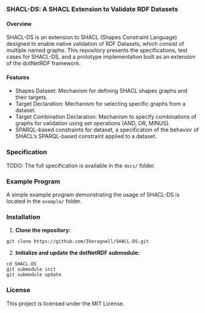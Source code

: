 ### SHACL-DS: A SHACL Extension to Validate RDF Datasets

#### Overview

SHACL-DS is an extension to SHACL (Shapes Constraint Language) designed to enable native validation of RDF Datasets, which consist of multiple named graphs. This repository presents the specifications, test cases for SHACL-DS, and a prototype implementation built as an extension of the dotNetRDF framework.

#### Features

- Shapes Dataset: Mechanism for defining SHACL shapes graphs and their targets.
- Target Declaration: Mechanism for selecting specific graphs from a dataset.
- Target Combination Declaration: Mechanism to specify combinations of graphs for validation using set operations (AND, OR, MINUS).
- SPARQL-based constraints for dataset, a specification of the behavior of SHACL’s SPARQL-based constraint applied to a dataset.
### Specification

TODO: The full specification is available in the `docs/` folder.

### Example Program

A simple example program demonstrating the usage of SHACL-DS is located in the `example/` folder.

### Installation

1. **Clone the repository:**

```
git clone https://github.com/Ikeragnell/SHACL-DS.git
```

2. **Initialize and update the dotNetRDF submodule:**

```
cd SHACL-DS
git submodule init
git submodule update
```

### License

This project is licensed under the MIT License.
